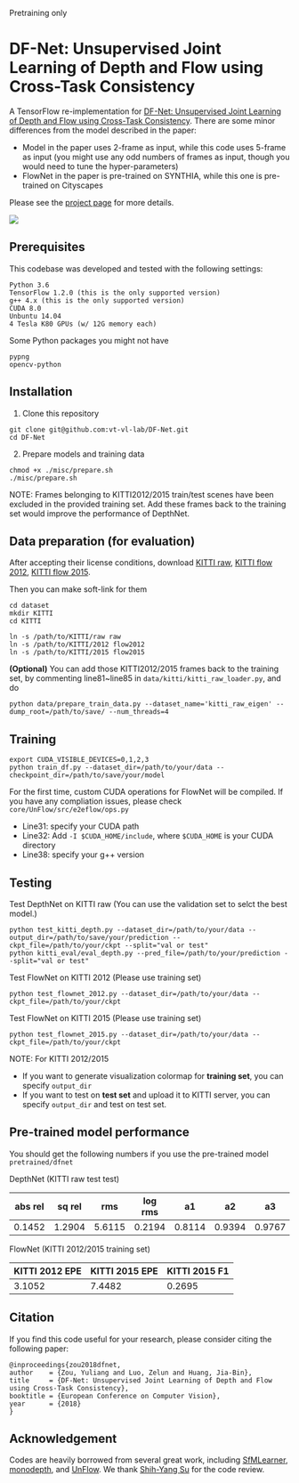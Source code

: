 Pretraining only

# DF-Net: Unsupervised Joint Learning of Depth and Flow using Cross-Task Consistency

A TensorFlow re-implementation for [DF-Net: Unsupervised Joint Learning of Depth and Flow using Cross-Task Consistency](https://arxiv.org/abs/1809.01649). There are some minor differences from the model described in the paper:

- Model in the paper uses 2-frame as input, while this code uses 5-frame as input (you might use any odd numbers of frames as input, though you would need to tune the hyper-parameters)
- FlowNet in the paper is pre-trained on SYNTHIA, while this one is pre-trained on Cityscapes

Please see the [project page](http://yuliang.vision/DF-Net/) for more details. 

<img src="misc/zou2018dfnet.gif">


## Prerequisites
This codebase was developed and tested with the following settings:
```
Python 3.6
TensorFlow 1.2.0 (this is the only supported version)
g++ 4.x (this is the only supported version)
CUDA 8.0
Unbuntu 14.04
4 Tesla K80 GPUs (w/ 12G memory each)
```

Some Python packages you might not have
```
pypng
opencv-python
```

## Installation
1. Clone this repository
```Shell
git clone git@github.com:vt-vl-lab/DF-Net.git
cd DF-Net
```

2. Prepare models and training data
```Shell
chmod +x ./misc/prepare.sh
./misc/prepare.sh
```
NOTE: Frames belonging to KITTI2012/2015 train/test scenes have been excluded in the provided training set. Add these frames back to the training set would improve the performance of DepthNet.

## Data preparation (for evaluation)
After accepting their license conditions, download [KITTI raw](http://www.cvlibs.net/datasets/kitti/raw_data.php), [KITTI flow 2012](http://www.cvlibs.net/datasets/kitti/eval_stereo_flow.php?benchmark=flow), [KITTI flow 2015](http://www.cvlibs.net/datasets/kitti/eval_scene_flow.php?benchmark=flow).

Then you can make soft-link for them
```Shell
cd dataset
mkdir KITTI
cd KITTI

ln -s /path/to/KITTI/raw raw
ln -s /path/to/KITTI/2012 flow2012
ln -s /path/to/KITTI/2015 flow2015
```

**(Optional)** You can add those KITTI2012/2015 frames back to the training set, by commenting line81~line85 in `data/kitti/kitti_raw_loader.py`, and do
```
python data/prepare_train_data.py --dataset_name='kitti_raw_eigen' --dump_root=/path/to/save/ --num_threads=4
```

## Training
```
export CUDA_VISIBLE_DEVICES=0,1,2,3
python train_df.py --dataset_dir=/path/to/your/data --checkpoint_dir=/path/to/save/your/model
```

For the first time, custom CUDA operations for FlowNet will be compiled. If you have any compliation issues, please check `core/UnFlow/src/e2eflow/ops.py` 
- Line31: specify your CUDA path
- Line32: Add `-I $CUDA_HOME/include`, where `$CUDA_HOME` is your CUDA directory
- Line38: specify your g++ version

## Testing
Test DepthNet on KITTI raw (You can use the validation set to selct the best model.)
```
python test_kitti_depth.py --dataset_dir=/path/to/your/data --output_dir=/path/to/save/your/prediction --ckpt_file=/path/to/your/ckpt --split="val or test"
python kitti_eval/eval_depth.py --pred_file=/path/to/your/prediction --split="val or test"
```

Test FlowNet on KITTI 2012 (Please use training set)
```
python test_flownet_2012.py --dataset_dir=/path/to/your/data --ckpt_file=/path/to/your/ckpt
```

Test FlowNet on KITTI 2015 (Please use training set)
```
python test_flownet_2015.py --dataset_dir=/path/to/your/data --ckpt_file=/path/to/your/ckpt
```

NOTE: For KITTI 2012/2015
- If you want to generate visualization colormap for **training set**, you can specify `output_dir`
- If you want to test on **test set** and upload it to KITTI server, you can specify `output_dir` and test on test set.

## Pre-trained model performance
You should get the following numbers if you use the pre-trained model `pretrained/dfnet`


DepthNet (KITTI raw test test)

abs rel | sq rel | rms | log rms | a1 | a2 | a3 |
---------------|------------|------------|------------|------------|------------|------------|
0.1452 | 1.2904 | 5.6115 | 0.2194 | 0.8114 | 0.9394 | 0.9767 |


FlowNet (KITTI 2012/2015 training set)

KITTI 2012 EPE | KITTI 2015 EPE | KITTI 2015 F1 | 
---------------|----------------|---------------|
3.1052 | 7.4482 | 0.2695 |


## Citation
If you find this code useful for your research, please consider citing the following paper:

    @inproceedings{zou2018dfnet,
    author    = {Zou, Yuliang and Luo, Zelun and Huang, Jia-Bin}, 
    title     = {DF-Net: Unsupervised Joint Learning of Depth and Flow using Cross-Task Consistency}, 
    booktitle = {European Conference on Computer Vision},
    year      = {2018}
    }


## Acknowledgement
Codes are heavily borrowed from several great work, including [SfMLearner](https://github.com/tinghuiz/SfMLearner), [monodepth](https://github.com/mrharicot/monodepth), and [UnFlow](https://github.com/simonmeister/UnFlow). We thank [Shih-Yang Su](https://github.com/LemonATsu) for the code review.
